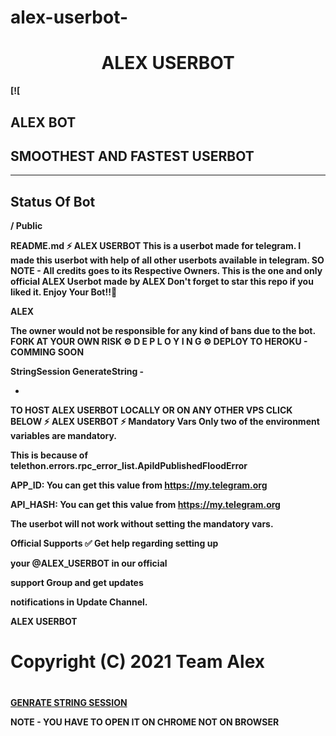 


# alex-userbot-


<h1 align="center">
<b> ALEX USERBOT
</h1>

[![
##  ALEX BOT
## SMOOTHEST AND FASTEST USERBOT

------------
## Status Of Bot 

/
Public


README.md
⚡ ALEX USERBOT
This is a userbot made for telegram. I made this userbot with help of all other userbots available in telegram. SO NOTE -  All credits goes to its Respective Owners.
This is the one and only official ALEX Userbot made by ALEX Don't forget to star this repo if you liked it. Enjoy Your Bot!!💝

ALEX 

The owner would not be responsible for any kind of bans due to the bot.
FORK AT YOUR OWN RISK
⚙️ D E P L O Y I N G ⚙️
DEPLOY TO HEROKU - COMMING SOON


StringSession
GenerateString -

- 
TO HOST ALEX USERBOT LOCALLY OR ON ANY OTHER VPS CLICK BELOW
⚡ ALEX USERBOT ⚡
Mandatory Vars
Only two of the environment variables are mandatory.

This is because of telethon.errors.rpc_error_list.ApiIdPublishedFloodError

APP_ID: You can get this value from https://my.telegram.org

API_HASH: You can get this value from https://my.telegram.org

The userbot will not work without setting the mandatory vars.

Official Supports ✅
Get help regarding setting up 

your @ALEX_USERBOT in our official 

support Group and get updates

notifications in Update Channel.



ALEX USERBOT
# Copyright (C) 2021 Team Alex
#



 [GENRATE STRING SESSION](https://t.me/SessionGeneratorBot)

NOTE - YOU HAVE TO OPEN IT ON CHROME NOT ON BROWSER
 
